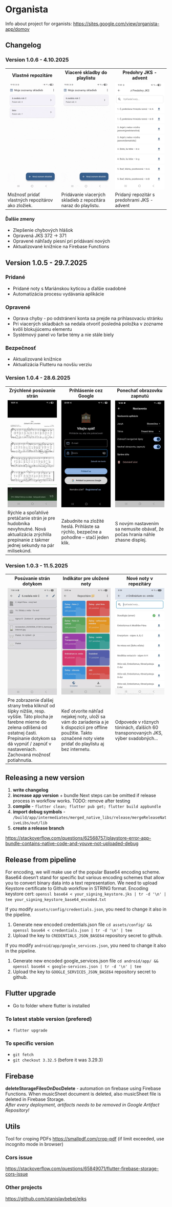 # Organista

Info about project for organists: https://sites.google.com/view/organista-app/domov 

## Changelog
### Version 1.0.6 - 4.10.2025
<table>
<tr>
<th width="33.33%">Vlastné repozitáre</th>
<th width="33.33%">Viaceré skladby do playlistu</th>
<th width="33.33%">Predohry JKS - advent</th>
</tr>
<tr>
<td width="33.33%"><img src="docs/1.0.6/custom_repositories.gif"></td>
<td width="33.33%"><img src="docs/1.0.6/multi_add_to_repository.gif"></td>
<td width="33.33%"><img src="docs/1.0.6/predohry_jks_advent.jpg"></td>
</tr>
<tr>
<td width="33.33%">Možnosť pridať vlastných repozitárov ako zložiek.</td>
<td width="33.33%">Pridávanie viacerých skladieb z repozitára naraz do playlistu.</td>
<td width="33.33%">Pridaný repozitár s predohrami JKS - advent</td>
</tr>
</table>

#### Ďalšie zmeny
- Zlepšenie chybových hlášok
- Opravená JKS 372 -> 371 
- Opravené náhľady piesní pri pridávaní nových
- Aktualizované knižnice na Firebase Functions

## Version 1.0.5 - 29.7.2025
### Pridané
- Pridané noty s Mariánskou kyticou a ďalšie svadobné
- Automatizácia procesu vydávania aplikácie
### Opravené
- Oprava chyby - po odstránení konta sa prejde na prihlasovaciu stránku
- Pri viacerých skladbách sa nedala otvoriť posledná položka v zozname kvôli blokujúcemu elementu
- Systémový panel vo farbe témy a nie stále biely
### Bezpečnosť
- Aktualizované knižnice
- Aktualizácia Flutteru na novšiu verziu
  
### Version 1.0.4 - 28.6.2025
<table>
<tr>
<th width="33.33%">Zrýchlené posúvanie strán</th>
<th width="33.33%">Prihlásenie cez Google</th>
<th width="33.33%">Ponechať obrazovku zapnutú</th>
</tr>
<tr>
<td width="33.33%"><img src="docs/1.0.4/fast_page_switching.gif" alt="Version 1.0.4 Col 1"></td>
<td width="33.33%"><img src="docs/1.0.4/sign_in_with_google.gif" alt="Version 1.0.4 Col 2"></td>
<td width="33.33%"><img src="docs/1.0.4/keep_screen_on.jpg" alt="Version 1.0.4 Col 3"></td>
</tr>
<tr>
<td width="33.33%">Rýchle a spoľahlivé pretáčanie strán je pre hudobníka nevyhnutné. Nová aktualizácia zrýchlila prepínanie z takmer jednej sekundy na pár milisekúnd.</td>
<td width="33.33%">Zabudnite na zložité heslá. Prihláste sa rýchlo, bezpečne a pohodlne – stačí jeden klik.</td>
<td width="33.33%">S novým nastavením sa nemusíte obávať, že počas hrania náhle zhasne displej.</td>
</tr>
</table>

### Version 1.0.3 - 11.5.2025
<table>
<tr>
<th width="33.33%">Posúvanie strán dotykom</th>
<th width="33.33%">Indikátor pre uložené noty</th>
<th width="33.33%">Nové noty v repozitáry</th>
</tr>
<tr>
<td width="33.33%"><img src="docs/1.0.3/feature_page_switching.gif" alt="Version 1.0.3 Col 1"></td>
<td width="33.33%"><img src="docs/1.0.3/feature_offline.gif" alt="Version 1.0.3 Col 2"></td>
<td width="33.33%"><img src="docs/1.0.3/new_music_sheets.jpg" alt="Version 1.0.3 Col 3"></td>
</tr>
<tr>
<td width="33.33%">Pre zobrazenie ďalšej strany treba kliknúť od šípky nižšie, resp. vyššie. Táto plocha je farebne mierne do zelena odlíšená od ostatnej časti. Prepínanie dotykom sa dá vypnúť / zapnúť v nastaveniach. Zachovaná možnosť potiahnutia.</td>
<td width="33.33%">Keď otvoríte náhľad nejakej noty, uloží sa vám do zariadenia a je k dispozícii pre offline použitie. Takto označené noty viete pridať do playlistu aj bez internetu.</td>
<td width="33.33%">Odpovede v rôznych tóninách, ďalších 60 transponovaných JKS, výber svadobných...</td>
</tr>
</table>




## Releasing a new version
1. **write changelog**
2. **increase app version** + bundle
   Next steps can be omitted if release process in workflow works. 
   TODO: remove after testing
3. **compile** - `flutter clean; flutter pub get; flutter build appbundle`
4. **import debug symbols** - `/build/app/intermediates/merged_native_libs/release/mergeReleaseNativeLibs/out/lib`
5. **create a release branch**

https://stackoverflow.com/questions/62568757/playstore-error-app-bundle-contains-native-code-and-youve-not-uploaded-debug

## Release from pipeline
For encoding, we will make use of the popular Base64 encoding scheme. Base64 doesn’t stand for specific but various encoding schemes that allow you to convert binary data into a text representation. We need to upload Keystore certificate to Github workflow in STRING format.
Encoding keystore cert:
`openssl base64 < your_signing_keystore.jks | tr -d '\n' | tee your_signing_keystore_base64_encoded.txt`

If you modify `assets/config/credentials.json`, you need to change it also in the pipeline.
1. Generate new encoded credentials.json file
  `cd assets/config/ && openssl base64 < credentials.json | tr -d '\n' | tee`
1. Upload the key to `CREDENTIALS_JSON_BASE64` repository secret to github.

If you modify `android/app/google_services.json`, you need to change it also in the pipeline.
1. Generate new encoded google_services.json file
  `cd android/app/ && openssl base64 < google-services.json | tr -d '\n' | tee`
2. Upload the key to `GOOGLE_SERVICES_JSON_BASE64` repository secret to github.

## Flutter upgrade 
- Go to folder where flutter is installed
### To latest stable version (prefered)
- `flutter upgrade`

### To specific version
- `git fetch`
- `git checkout 3.32.5` (before it was 3.29.3)


## Firebase

**deleteStorageFilesOnDocDelete** - automation on firebase using Firebase Functions. When musicSheet document is deleted, also musicSheet file is deleted in Firebase Storage.  
*After every deployment, artifacts needs to be removed in Google Artifact Repository!*

## Utils
Tool for croping PDFs https://smallpdf.com/crop-pdf (if limit exceeded, use incognito mode in browser)

### Cors issue
https://stackoverflow.com/questions/65849071/flutter-firebase-storage-cors-issue

### Other projects
https://github.com/stanislavbebej/ejks